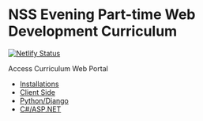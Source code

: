 # NSS Evening Part-time Web Development Curriculum

[![Netlify Status](https://api.netlify.com/api/v1/badges/76856f3e-2686-4176-a624-fb2263989d59/deploy-status)](https://app.netlify.com/sites/nss-evening-curriculum/deploys)

Access Curriculum Web Portal

- [Installations](src/data/curriculum/installations)
- [Client Side](src/data/curriculum/client/README.md)
- [Python/Django](src/data/curriculum/python/README.md)
- [C#/ASP.NET](src/data/curriculum/c-sharp/README.md)
